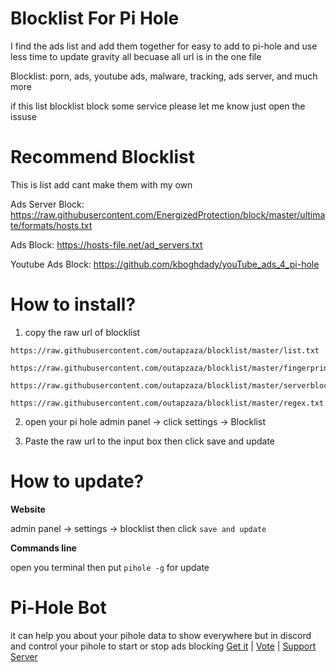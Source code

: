 # Blocklist For Pi Hole
I find the ads list and add them together for easy to add to pi-hole and use less time to update gravity all becuase all url is in the one file

Blocklist: porn, ads, youtube ads, malware, tracking, ads server, and much more

if this list blocklist block some service please let me know just open the issuse

# Recommend Blocklist
This is list add cant make them with my own 

Ads Server Block: https://raw.githubusercontent.com/EnergizedProtection/block/master/ultimate/formats/hosts.txt

Ads Block: https://hosts-file.net/ad_servers.txt

Youtube Ads Block: https://github.com/kboghdady/youTube_ads_4_pi-hole

# How to install?
1. copy the raw url of blocklist 
```
https://raw.githubusercontent.com/outapzaza/blocklist/master/list.txt

https://raw.githubusercontent.com/outapzaza/blocklist/master/fingerprintblock.txt 

https://raw.githubusercontent.com/outapzaza/blocklist/master/serverblocklist.txt

https://raw.githubusercontent.com/outapzaza/blocklist/master/regex.txt
```

2. open your pi hole admin panel -> click settings -> Blocklist

3. Paste the raw url to the input box then click save and update


# How to update?

**Website**

admin panel -> settings -> blocklist then click `save and update`


**Commands line**

open you terminal then put `pihole -g` for update

# Pi-Hole Bot
it can help you about your pihole data to show everywhere but in discord and control your pihole to start or stop ads blocking
[Get it](https://discordapp.com/oauth2/authorize?client_id=660710417286430740&scope=bot&permissions=8) | [Vote](https://top.gg/bot/660710417286430740/vote) | [Support Server](https://discord.gg/AVNY5mW)
